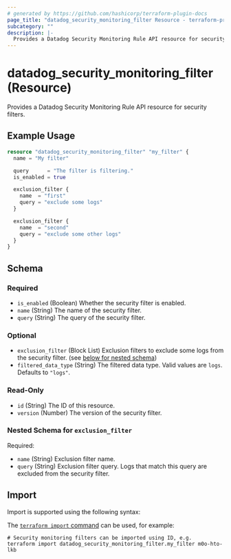 ```yaml
---
# generated by https://github.com/hashicorp/terraform-plugin-docs
page_title: "datadog_security_monitoring_filter Resource - terraform-provider-datadog"
subcategory: ""
description: |-
  Provides a Datadog Security Monitoring Rule API resource for security filters.
---
```


# datadog_security_monitoring_filter (Resource)

Provides a Datadog Security Monitoring Rule API resource for security filters.

## Example Usage

```terraform
resource "datadog_security_monitoring_filter" "my_filter" {
  name = "My filter"

  query      = "The filter is filtering."
  is_enabled = true

  exclusion_filter {
    name  = "first"
    query = "exclude some logs"
  }

  exclusion_filter {
    name  = "second"
    query = "exclude some other logs"
  }
}
```

<!-- schema generated by tfplugindocs -->
## Schema

### Required

- `is_enabled` (Boolean) Whether the security filter is enabled.
- `name` (String) The name of the security filter.
- `query` (String) The query of the security filter.

### Optional

- `exclusion_filter` (Block List) Exclusion filters to exclude some logs from the security filter. (see [below for nested schema](#nestedblock--exclusion_filter))
- `filtered_data_type` (String) The filtered data type. Valid values are `logs`. Defaults to `"logs"`.

### Read-Only

- `id` (String) The ID of this resource.
- `version` (Number) The version of the security filter.

<a id="nestedblock--exclusion_filter"></a>
### Nested Schema for `exclusion_filter`

Required:

- `name` (String) Exclusion filter name.
- `query` (String) Exclusion filter query. Logs that match this query are excluded from the security filter.

## Import

Import is supported using the following syntax:

The [`terraform import` command](https://developer.hashicorp.com/terraform/cli/commands/import) can be used, for example:

```shell
# Security monitoring filters can be imported using ID, e.g.
terraform import datadog_security_monitoring_filter.my_filter m0o-hto-lkb
```
